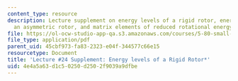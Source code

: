 ```yaml
---
content_type: resource
description: Lecture supplement on energy levels of a rigid rotor, energy levels of
  an asymmetric rotor, and matrix elements of reduced rotational energy.
file: https://ol-ocw-studio-app-qa.s3.amazonaws.com/courses/5-80-small-molecule-spectroscopy-and-dynamics-fall-2008/4e4a5a63d1c50250d2502f9039a9dfbe_24s_580ln_fa08.pdf
file_type: application/pdf
parent_uid: 45cbf973-fa83-2323-e04f-344577c66e15
resourcetype: Document
title: 'Lecture #24 Supplement: Energy levels of a Rigid Rotor*'
uid: 4e4a5a63-d1c5-0250-d250-2f9039a9dfbe
---
```

